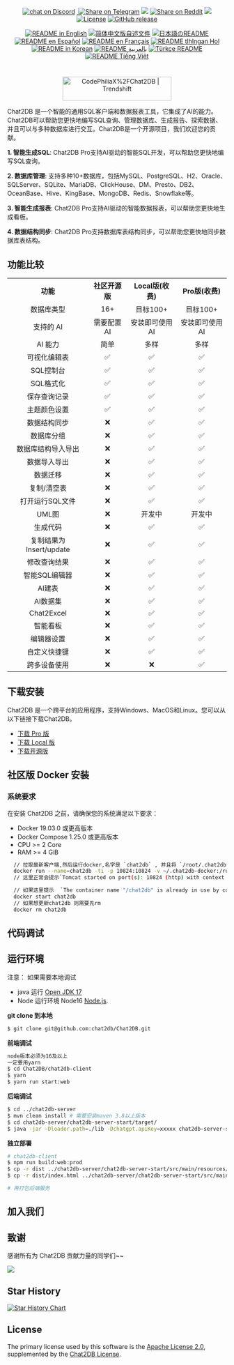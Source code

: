



<p align="center">

 <a href="https://discord.com/invite/uNjb3n5JVN" target="_blank">
    <img src="https://img.shields.io/badge/-Join%20us%20on%20Discord-%237289DA.svg?style=flat&logo=discord&logoColor=white"
            alt="chat on Discord"></a>
<a href="https://twitter.com/intent/tweet?text=Chat2DB-An%20intelligent%20and%20versatile%20general-purpose%20SQL%20client%20and%20reporting%20tool%20for%20databases%20which%20integrates%20ChatGPT%20capabilities.&url=https://github.com/chat2db/Chat2DB&hashtags=ChatGPT,AGI,SQL%20Client,Reporting%20tool" target="blank" > <img src="https://img.shields.io/twitter/follow/_Chat2DB?label=Twitter&style=social" alt=""/> </a> 
<a href="https://t.me/share/url?text=Chat2DB-An%20intelligent%20and%20versatile%20general-purpose%20SQL%20client%20and%20reporting%20tool%20for%20databases%20which%20integrates%20ChatGPT%20capabilities.&url=https://github.com/chat2db/Chat2DB" target="_blank"><img src="https://img.shields.io/twitter/url?label=Telegram&logo=Telegram&style=social&url=https://github.com/chat2db/Chat2DB" alt="Share on Telegram"/></a>
<a href="https://api.whatsapp.com/send?text=Chat2DB-An%20intelligent%20and%20versatile%20general-purpose%20SQL%20client%20and%20reporting%20tool%20for%20databases%20which%20integrates%20ChatGPT%20capabilities.%20https://github.com/chat2db/Chat2DB"><img src="https://img.shields.io/twitter/url?label=whatsapp&logo=whatsapp&style=social&url=https://github.com/chat2db/Chat2DB" /></a>
<a href="https://www.reddit.com/submit?url=https://github.com/chat2db/Chat2DB&title=Chat2DB-An%20intelligent%20and%20versatile%20general-purpose%20SQL%20client%20and%20reporting%20tool%20for%20databases%20which%20integrates%20ChatGPT%20capabilities." target="blank"><img src="https://img.shields.io/twitter/url?label=Reddit&logo=Reddit&style=social&url=https://github.com/chat2db/Chat2DB" alt="Share on Reddit"/></a>
<a href="mailto:?subject=Check%20this%20GitHub%20repository%20out.&body=Chat2DB-An%20intelligent%20and%20versatile%20general-purpose%20SQL%20client%20and%20reporting%20tool%20for%20databases%20which%20integrates%20ChatGPT%20capabilities.%3A%0Ahttps://github.com/chat2db/Chat2DB" target="_blank"><img src="https://img.shields.io/twitter/url?label=Gmail&logo=Gmail&style=social&url=https://github.com/chat2db/Chat2DB"/></a>
 <a href="https://www.apache.org/licenses/LICENSE-2.0.html" target="_blank">
    <img src="https://img.shields.io/github/license/alibaba/fastjson2?color=4D7A97&logo=apache"
            alt="License"></a>
 <a href="https://github.com/CodePhiliaX/Chat2DB/releases" target="_blank">
    <img src="https://img.shields.io/github/release/CodePhiliaX/Chat2DB"
            alt="GitHub release"></a>

</p>
<div align="center">
  <a href="./README.md"><img alt="README in English" src="https://img.shields.io/badge/English-d9d9d9"></a>
  <a href="./README_CN.md"><img alt="简体中文版自述文件" src="https://img.shields.io/badge/简体中文-d9d9d9"></a>
  <a href="./README_JA.md"><img alt="日本語のREADME" src="https://img.shields.io/badge/日本語-d9d9d9"></a>
  <a href="./README_ES.md"><img alt="README en Español" src="https://img.shields.io/badge/Español-d9d9d9"></a>
  <a href="./README_FR.md"><img alt="README en Français" src="https://img.shields.io/badge/Français-d9d9d9"></a>
  <a href="./README_KL.md"><img alt="README tlhIngan Hol" src="https://img.shields.io/badge/Klingon-d9d9d9"></a>
  <a href="./README_KR.md"><img alt="README in Korean" src="https://img.shields.io/badge/한국어-d9d9d9"></a>
  <a href="./README_AR.md"><img alt="README بالعربية" src="https://img.shields.io/badge/العربية-d9d9d9"></a>
  <a href="./README_TR.md"><img alt="Türkçe README" src="https://img.shields.io/badge/Türkçe-d9d9d9"></a>
  <a href="./README_VI.md"><img alt="README Tiếng Việt" src="https://img.shields.io/badge/Ti%E1%BA%BFng%20Vi%E1%BB%87t-d9d9d9"></a>
</div>

#
<div align="center">
    <a href="https://trendshift.io/repositories/11808" target="_blank"><img src="https://trendshift.io/api/badge/repositories/11808" alt="CodePhiliaX%2FChat2DB | Trendshift" style="width: 250px; height: 55px;" width="250" height="55"/></a>
</div>

Chat2DB 是一个智能的通用SQL客户端和数据报表工具，它集成了AI的能力。Chat2DB可以帮助您更快地编写SQL查询、管理数据库、生成报告、探索数据、并且可以与多种数据库进行交互。Chat2DB是一个开源项目，我们欢迎您的贡献。

**1. 智能生成SQL**:
Chat2DB Pro支持AI驱动的智能SQL开发，可以帮助您更快地编写SQL查询。


**2. 数据库管理**:
 支持多种10+数据库，包括MySQL、PostgreSQL、H2、Oracle、SQLServer、SQLite、MariaDB、ClickHouse、DM、Presto、DB2、OceanBase、Hive、KingBase、MongoDB、Redis、Snowflake等。



**3. 智能生成报表**:
    Chat2DB Pro支持AI驱动的智能数据报表，可以帮助您更快地生成看板。

**4. 数据结构同步**:
    Chat2DB Pro支持数据库表结构同步，可以帮助您更快地同步数据库表结构。

## 功能比较

<table style="width: 100%;">
  <tr>
    <th align="center">功能</th>
    <th align="center">社区开源版</th>
    <th align="center">Local版(收费)</th>
    <th align="center">Pro版(收费)</th>
  </tr>
  <tr>
    <td align="center">数据库类型</td>
    <td align="center">16+</td>
    <td align="center">目标100+</td>
    <td align="center">目标100+</td>
  </tr>
  <tr>
    <td align="center">支持的 AI</td>
    <td align="center">需要配置AI</td>
    <td align="center">安装即可使用AI</td>
    <td align="center">安装即可使用AI</td>
  </tr>
  <tr>
    <td align="center">AI 能力</td>
    <td align="center">简单</td>
    <td align="center">多样</td>
    <td align="center">多样</td>
  </tr>
  <tr>
    <td align="center">可视化编辑表</td>
    <td align="center">✅</td>
    <td align="center">✅</td>
    <td align="center">✅</td>
  </tr>
  <tr>
    <td align="center">SQL控制台</td>
    <td align="center">✅</td>
    <td align="center">✅</td>
    <td align="center">✅</td>
  </tr>
 <tr>
    <td align="center">SQL格式化</td>
    <td align="center">✅</td>
    <td align="center">✅</td>
    <td align="center">✅</td>
  </tr>
 <tr>
    <td align="center">保存查询记录</td>
    <td align="center">✅</td>
    <td align="center">✅</td>
    <td align="center">✅</td>
  </tr>
 <tr>
    <td align="center">主题颜色设置</td>
    <td align="center">✅</td>
    <td align="center">✅</td>
    <td align="center">✅</td>
  </tr>
  <tr>
    <td align="center">数据结构同步</td>
    <td align="center">❌</td>
    <td align="center">✅</td>
    <td align="center">✅</td>
  </tr>
  <tr>
    <td align="center">数据库分组</td>
    <td align="center">❌</td>
    <td align="center">✅</td>
    <td align="center">✅</td>
  </tr>
  <tr>
    <td align="center">数据库结构导入导出</td>
    <td align="center">❌</td>
    <td align="center">✅</td>
    <td align="center">✅</td>
  </tr>
  <tr>
    <td align="center">数据导入导出</td>
    <td align="center">❌</td>
    <td align="center">✅</td>
    <td align="center">✅</td>
  </tr>
  <tr>
    <td align="center">数据迁移</td>
    <td align="center">❌</td>
    <td align="center">✅</td>
    <td align="center">✅</td>
  </tr>
  <tr>
    <td align="center">复制/清空表</td>
    <td align="center">❌</td>
    <td align="center">✅</td>
    <td align="center">✅</td>
  </tr>
  <tr>
    <td align="center">打开运行SQL文件</td>
    <td align="center">❌</td>
    <td align="center">✅</td>
    <td align="center">✅</td>
  </tr>
  <tr>
    <td align="center">UML图</td>
    <td align="center">❌</td>
    <td align="center">开发中</td>
    <td align="center">开发中</td>
  </tr>
  <tr>
    <td align="center">生成代码</td>
    <td align="center">❌</td>
    <td align="center">✅</td>
    <td align="center">✅</td>
  </tr>
  <tr>
    <td align="center">复制结果为
Insert/update
    </td>
    <td align="center">❌</td>
    <td align="center">✅</td>
    <td align="center">✅</td>
  </tr>
  <tr>
    <td align="center">修改查询结果</td>
    <td align="center">❌</td>
    <td align="center">✅</td>
    <td align="center">✅</td>
  </tr>
  <tr>
    <td align="center">智能SQL编辑器</td>
    <td align="center">❌</td>
    <td align="center">✅</td>
    <td align="center">✅</td>
  </tr>
  <tr>
    <td align="center">AI建表</td>
    <td align="center">❌</td>
    <td align="center">✅</td>
    <td align="center">✅</td>
  </tr>
  <tr>
    <td align="center">AI数据集</td>
    <td align="center">❌</td>
    <td align="center">✅</td>
    <td align="center">✅</td>
  </tr>
  <tr>
    <td align="center">Chat2Excel</td>
    <td align="center">❌</td>
    <td align="center">✅</td>
    <td align="center">✅</td>
  </tr>
<tr>
    <td align="center">智能看板</td>
    <td align="center">❌</td>
    <td align="center">✅</td>
    <td align="center">✅</td>
  </tr>
<tr>
    <td align="center">编辑器设置</td>
    <td align="center">❌</td>
    <td align="center">✅</td>
    <td align="center">✅</td>
  </tr>
<tr>
    <td align="center">自定义快捷键</td>
    <td align="center">❌</td>
    <td align="center">✅</td>
    <td align="center">✅</td>
  </tr>
<tr>
    <td align="center">跨多设备使用</td>
    <td align="center">❌</td>
    <td align="center">❌</td>
    <td align="center">✅</td>
  </tr>
</table>

## 下载安装
Chat2DB 是一个跨平台的应用程序，支持Windows、MacOS和Linux。您可以从以下链接下载Chat2DB。
- [下载 Pro 版](https://chat2db.ai/download)
- [下载 Local 版](https://chat2db.ai/download)
- [下载开源版](https://github.com/CodePhiliaX/Chat2DB/releases/tag/v0.3.6)

## 社区版 Docker 安装

### 系统要求

在安装 Chat2DB 之前，请确保您的系统满足以下要求：
- Docker 19.03.0 或更高版本
- Docker Compose 1.25.0 或更高版本
- CPU >= 2 Core
- RAM >= 4 GiB


```bash
  // 拉取最新客户端,然后运行docker,名字是 `chat2db` , 并且将 `/root/.chat2db` 挂载到 `~/.chat2db-docker`
  docker run --name=chat2db -ti -p 10824:10824 -v ~/.chat2db-docker:/root/.chat2db  chat2db/chat2db:latest
  // 这里正常会提示`Tomcat started on port(s): 10824 (http) with context path` 就可以结束了

  // 如果这里提示  `The container name "/chat2db" is already in use by container`, 代表已经存在容器了 运行
  docker start chat2db
  // 如果想更新chat2db 则需要先rm
  docker rm chat2db
```
## 代码调试


## 运行环境

注意：
如果需要本地调试

- java 运行 <a href="https://adoptopenjdk.net/" target="_blank">Open JDK 17</a>
- Node 运行环境 Node16 <a href="https://nodejs.org/" target="_blank">Node.js</a>.

**git clone 到本地**

```bash
$ git clone git@github.com:chat2db/Chat2DB.git
```

**前端调试**

```bash
node版本必须为16及以上 
一定要用yarn
$ cd Chat2DB/chat2db-client
$ yarn
$ yarn run start:web
```

**后端调试**

```bash
$ cd ../chat2db-server
$ mvn clean install # 需要安装maven 3.8以上版本
$ cd chat2db-server/chat2db-server-start/target/
$ java -jar -Dloader.path=./lib -Dchatgpt.apiKey=xxxxx chat2db-server-start.jar  # 需要安装java 17以上版本，启动应用 chatgpt.apiKey 需要输入ChatGPT的key,如果不输入无法使用AIGC功能
```
**独立部署**
```bash
# chat2db-client
$ npm run build:web:prod 
$ cp -r dist ../chat2db-server/chat2db-server-start/src/main/resources/static/front 
$ cp -r dist/index.html ../chat2db-server/chat2db-server-start/src/main/resources/thymeleaf

# 再打包后端服务
```

##  加入我们


##  致谢

感谢所有为 Chat2DB 贡献力量的同学们~~

<a href="https://github.com/chat2db/Chat2DB/graphs/contributors">
  <img src="https://contrib.rocks/image?repo=chat2db/Chat2DB" />
</a>

## Star History

<a href="https://star-history.com/#CodePhiliaX/chat2db&Date">
  <picture>
    <source media="(prefers-color-scheme: dark)" srcset="https://api.star-history.com/svg?repos=CodePhiliaX/chat2db&type=Date&theme=dark" />
    <source media="(prefers-color-scheme: light)" srcset="https://api.star-history.com/svg?repos=CodePhiliaX/chat2db&type=Date" />
    <img alt="Star History Chart" src="https://api.star-history.com/svg?repos=CodePhiliaX/chat2db&type=Date" />
  </picture>
</a>

## License
The primary license used by this software is the [Apache License 2.0](https://www.apache.org/licenses/LICENSE-2.0), supplemented by the [Chat2DB License](./Chat2DB_LICENSE).



